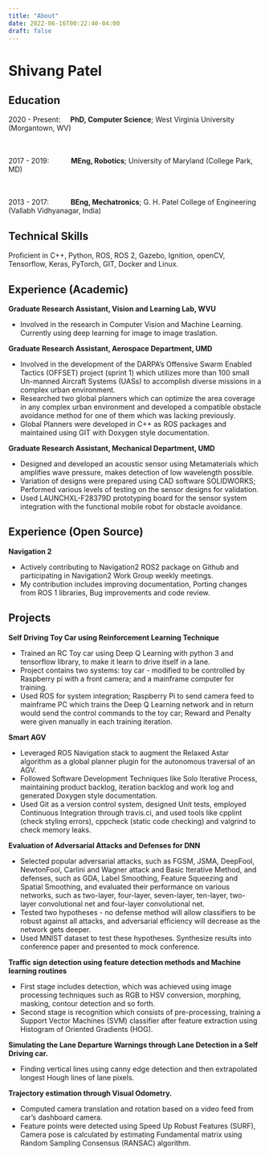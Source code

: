 ```yaml
---
title: "About"
date: 2022-06-16T00:22:40-04:00
draft: false
---
```


Shivang Patel
=============

Education
---------

2020 - Present:&nbsp;&nbsp;&nbsp;&nbsp;&nbsp;**PhD, Computer Science**; West Virginia University (Morgantown, WV)

<br/><br/>
2017 - 2019:&nbsp;&nbsp;&nbsp;&nbsp;&nbsp;&nbsp;&nbsp;&nbsp;&nbsp;&nbsp;&nbsp;**MEng, Robotics**; University of Maryland (College Park, MD)

<br/><br/>
2013 - 2017:&nbsp;&nbsp;&nbsp;&nbsp;&nbsp;&nbsp;&nbsp;&nbsp;&nbsp;&nbsp;&nbsp;**BEng, Mechatronics**; G. H. Patel College of Engineering (Vallabh Vidhyanagar, India)

Technical Skills
----------------

Proficient in C++, Python, ROS, ROS 2, Gazebo, Ignition, openCV, Tensorflow, Keras, PyTorch, GIT, Docker and Linux.

Experience (Academic)
----------

**Graduate Research Assistant, Vision and Learning Lab, WVU**
* Involved in the research in Computer Vision and Machine Learning. Currently using deep learning for image to image traslation.


**Graduate Research Assistant, Aerospace Department, UMD**

* Involved in the development of the DARPA’s Offensive Swarm Enabled Tactics (OFFSET) project (sprint 1) which utilizes more than 100 small Un-manned Aircraft Systems (UASs) to accomplish diverse missions in a complex urban environment.
* Researched two global planners which can optimize the area coverage in any complex urban environment and developed a compatible obstacle avoidance method for one of them which was lacking previously.
* Global Planners were developed in C++ as ROS packages and maintained using GIT with Doxygen style documentation.

**Graduate Research Assistant, Mechanical Department, UMD**

* Designed and developed an acoustic sensor using Metamaterials which amplifies wave pressure, makes detection of low wavelength possible.
* Variation of designs were prepared using CAD software SOLIDWORKS; Performed various levels of testing on the sensor designs for validation.
* Used LAUNCHXL-F28379D prototyping board for the sensor system integration with the functional mobile robot for obstacle avoidance.

Experience (Open Source)
----------

**Navigation 2**
* Actively contributing to Navigation2 ROS2 package on Github and participating in Navigation2 Work Group weekly meetings.
* My contribution includes improving documentation, Porting changes from ROS 1 libraries, Bug improvements and code review.

Projects
--------

**Self Driving Toy Car using Reinforcement Learning Technique**

* Trained an RC Toy car using Deep Q Learning with python 3 and tensorflow library, to make it learn to drive itself in a lane.
* Project contains two systems: toy car - modified to be controlled by Raspberry pi with a front camera; and a mainframe computer for training.
* Used ROS for system integration; Raspberry Pi to send camera feed to mainframe PC which trains the Deep Q Learning network and in return would send the control commands to the toy car; Reward and Penalty were given manually in each training iteration.

**Smart AGV**

* Leveraged ROS Navigation stack to augment the Relaxed Astar algorithm as a global planner plugin for the autonomous traversal of an AGV.
* Followed Software Development Techniques like Solo Iterative Process, maintaining product backlog, iteration backlog and work log and generated Doxygen style documentation.
* Used Git as a version control system, designed Unit tests, employed Continuous Integration through travis.ci, and used tools like cpplint (check styling errors), cppcheck (static code checking) and valgrind to check memory leaks.

**Evaluation of Adversarial Attacks and Defenses for DNN**

* Selected popular adversarial attacks, such as FGSM, JSMA, DeepFool, NewtonFool, Carlini and Wagner attack and Basic Iterative Method, and defenses, such as GDA, Label Smoothing, Feature Squeezing and Spatial Smoothing, and evaluated their performance on various networks, such as two-layer, four-layer, seven-layer, ten-layer, two-layer convolutional net and four-layer convolutional net.
* Tested two hypotheses - no defense method will allow classifiers to be robust against all attacks, and adversarial efficiency will decrease as the network gets deeper.
* Used MNIST dataset to test these hypotheses. Synthesize results into conference paper and presented to mock conference.

**Traffic sign detection using feature detection methods and Machine learning routines**

* First stage includes detection, which was achieved using image processing techniques such as RGB to HSV conversion, morphing, masking, contour detection and so forth.
* Second stage is recognition which consists of pre-processing, training a Support Vector Machines (SVM) classifier after feature extraction using Histogram of Oriented Gradients (HOG).

**Simulating the Lane Departure Warnings through Lane Detection in a Self Driving car.**
* Finding vertical lines using canny edge detection and then extrapolated longest Hough lines of lane pixels.

**Trajectory estimation through Visual Odometry.**
* Computed camera translation and rotation based on a video feed from car’s dashboard camera.
* Feature points were detected using Speed Up Robust Features (SURF), Camera pose is calculated by estimating Fundamental matrix using Random Sampling Consensus (RANSAC) algorithm.
